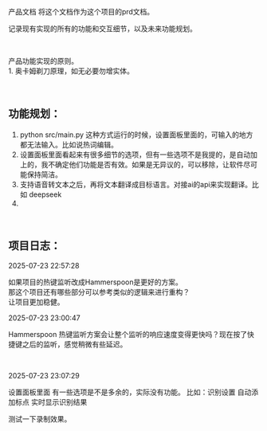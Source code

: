 产品文档
将这个文档作为这个项目的prd文档。

记录现有实现的所有的功能和交互细节，以及未来功能规划。

<br />

产品功能实现的原则。\
1\. 奥卡姆剃刀原理，如无必要勿增实体。

<br />

## 功能规划：

1. python src/main.py 这种方式运行的时候，设置面板里面的，可输入的地方都无法输入。比如说热词编辑。
2. 设置面板里面看起来有很多细节的选项，但有一些选项不是我提的，是自动加上的，我不确定他们功能是否有效。如果是无异议的，可以移除，让软件尽可能保持简洁。
3. 支持语音转文本之后，再将文本翻译成目标语言。对接ai的api来实现翻译。比如 deepseek
4. <br />

<br />

## 项目日志：

2025-07-23 22:57:28

如果项目的热键监听改成Hammerspoon是更好的方案。\
那这个项目还有哪些部分可以参考类似的逻辑来进行重构？\
让项目更加稳健。

2025-07-23 23:00:47

Hammerspoon 热键监听方案会让整个监听的响应速度变得更快吗？现在按了快捷键之后的监听，感觉稍微有些延迟。

<br />

2025-07-23 23:07:29

设置面板里面 有一些选项是不是多余的，实际没有功能。
比如：识别设置
自动添加标点
实时显示识别结果

测试一下录制效果。

<br />

